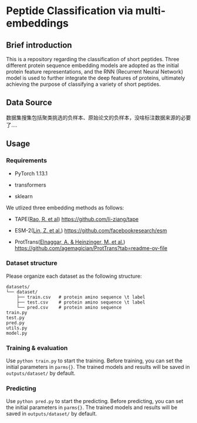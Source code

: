 # Peptide Classification via multi-embeddings

## Brief introduction

This is a repository regarding the classification of short peptides. Three different protein sequence embedding models are adopted as the initial protein feature representations, and the RNN (Recurrent Neural Network) model is used to further integrate the deep features of proteins, ultimately achieving the purpose of classifying a variety of short peptides.

## Data Source
数据集搜集包括聚类挑选的负样本、原始论文的负样本，没啥标注数据来源的必要了....

## Usage

### Requirements
* PyTorch 1.13.1

* transformers

* sklearn

We utlized three embedding methods as follows:

* TAPE([Rao, R. et al](https://arxiv.org/abs/1906.08230))  https://github.com/li-ziang/tape

* ESM-2([Lin, Z. et al.](https://www.science.org/doi/abs/10.1126/science.ade2574))   https://github.com/facebookresearch/esm

* ProtTrans([Elnaggar, A. & Heinzinger, M.,et al.](https://ieeexplore.ieee.org/document/9477085/))   https://github.com/agemagician/ProtTrans?tab=readme-ov-file

### Dataset structure

Please organize each dataset as the following structure:

```
datasets/
└── dataset/
    ├── train.csv   # protein amino sequence \t label
    ├── test.csv    # protein amino sequence \t label
    └── pred.csv    # protein amino sequence
train.py
test.py
pred.py
utils.py
model.py
```

### Training & evaluation

Use `python train.py` to start the training. Before training, you can set the initial parameters in `parms{}`. The trained models and results will be saved in `outputs/dataset/` by default.

### Predicting

Use `python pred.py` to start the predicting. Before predicting, you can set the initial parameters in `parms{}`. The trained models and results will be saved in `outputs/dataset/` by default.


